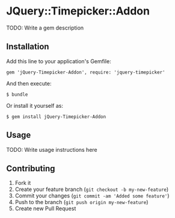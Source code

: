 # JQuery::Timepicker::Addon

TODO: Write a gem description

## Installation

Add this line to your application's Gemfile:

    gem 'jQuery-Timepicker-Addon', require: 'jquery-timepicker'

And then execute:

    $ bundle

Or install it yourself as:

    $ gem install jQuery-Timepicker-Addon

## Usage

TODO: Write usage instructions here

## Contributing

1. Fork it
2. Create your feature branch (`git checkout -b my-new-feature`)
3. Commit your changes (`git commit -am 'Added some feature'`)
4. Push to the branch (`git push origin my-new-feature`)
5. Create new Pull Request
